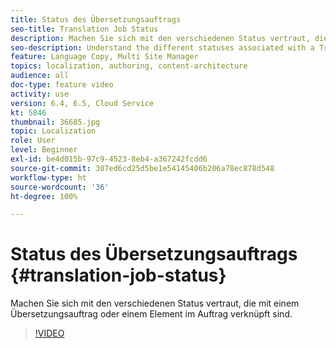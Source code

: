 ```yaml
---
title: Status des Übersetzungsauftrags
seo-title: Translation Job Status
description: Machen Sie sich mit den verschiedenen Status vertraut, die mit einem Übersetzungsauftrag oder einem Element im Auftrag verknüpft sind.
seo-description: Understand the different statuses associated with a Translation Job or an item in the job.
feature: Language Copy, Multi Site Manager
topics: localization, authoring, content-architecture
audience: all
doc-type: feature video
activity: use
version: 6.4, 6.5, Cloud Service
kt: 5846
thumbnail: 36685.jpg
topic: Localization
role: User
level: Beginner
exl-id: be4d015b-97c9-4523-8eb4-a367242fcdd6
source-git-commit: 307ed6cd25d5be1e54145406b206a78ec878d548
workflow-type: ht
source-wordcount: '36'
ht-degree: 100%

---
```


# Status des Übersetzungsauftrags {#translation-job-status}

Machen Sie sich mit den verschiedenen Status vertraut, die mit einem Übersetzungsauftrag oder einem Element im Auftrag verknüpft sind.

>[!VIDEO](https://video.tv.adobe.com/v/36685?quality=12&learn=on)
